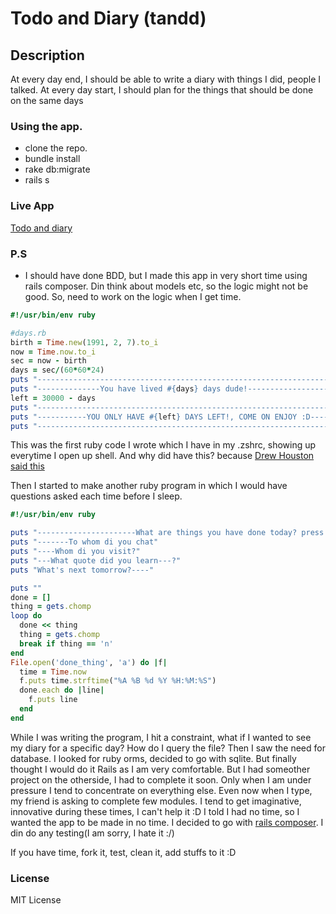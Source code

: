 Todo and Diary (tandd)
========================

## Description
At every day end, I should be able to write a diary with things I did, people I talked. At every day start, I should plan for the things that should be done on the same days

### Using the app.
- clone the repo.
- bundle install
- rake db:migrate
- rails s

### Live App
[Todo and diary](http://tandd.herokuapp.com)

### P.S
- I should have done BDD, but I made this app in very short time using rails composer. Din think about models etc, so the logic might not be good. So, need to work on the logic when I get time. 

```ruby
#!/usr/bin/env ruby

#days.rb
birth = Time.new(1991, 2, 7).to_i
now = Time.now.to_i
sec = now - birth
days = sec/(60*60*24)
puts "----------------------------------------------------------------------------"
puts "--------------You have lived #{days} days dude!-----------------------------"
left = 30000 - days
puts "----------------------------------------------------------------------------"
puts "-----------YOU ONLY HAVE #{left} DAYS LEFT!, COME ON ENJOY :D---------------" 
puts "----------------------------------------------------------------------------"
```

This was the first ruby code I wrote which I have in my .zshrc, showing up everytime I open up shell. And why did have this? because [Drew Houston said this](http://web.mit.edu/newsoffice/2013/commencement-address-houston-0607.html)

Then I started to make another ruby program in which I would have questions asked each time before I sleep.

```ruby
#!/usr/bin/env ruby

puts "----------------------What are things you have done today? press n if needed---------------------------"
puts "-------To whom di you chat"
puts "----Whom di you visit?"
puts "---What quote did you learn---?"
puts "What's next tomorrow?----"

puts ""
done = []
thing = gets.chomp
loop do
  done << thing
  thing = gets.chomp
  break if thing == 'n'
end
File.open('done_thing', 'a') do |f|
  time = Time.now
  f.puts time.strftime("%A %B %d %Y %H:%M:%S")
  done.each do |line|
    f.puts line
  end
end
```

While I was writing the program, I hit a constraint, what if I wanted to see my diary for a specific day? How do I query the file? Then I saw the need for database. I looked for ruby orms, decided to go with sqlite. But finally thought I would do it Rails as I am very comfortable. But I had someother project on the otherside,  I had to complete it soon. Only when I am under pressure I tend to concentrate on everything else. Even now when I type, my friend is asking to complete few modules. I tend to get imaginative, innovative during these times, I can't help it :D 
I told I had no time, so I wanted the app to be made in no time. I decided to go with [rails composer](https://github.com/RailsApps/rails-composer). I din do any testing(I am sorry, I hate it :/)

If you have time, fork it, test, clean it, add stuffs to it :D


### License
MIT License
